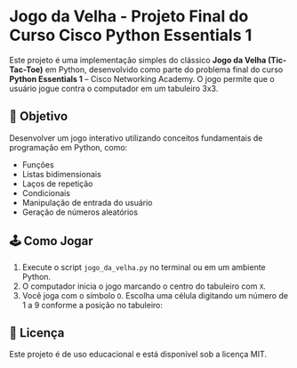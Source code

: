 # Jogo da Velha - Projeto Final do Curso Cisco Python Essentials 1

Este projeto é uma implementação simples do clássico **Jogo da Velha (Tic-Tac-Toe)** em Python, desenvolvido como parte do problema final do curso  **Python Essentials 1** – Cisco Networking Academy. O jogo permite que o usuário jogue contra o computador em um tabuleiro 3x3.

## 🎯 Objetivo

Desenvolver um jogo interativo utilizando conceitos fundamentais de programação em Python, como:

- Funções
- Listas bidimensionais
- Laços de repetição
- Condicionais
- Manipulação de entrada do usuário
- Geração de números aleatórios

## 🕹️ Como Jogar

1. Execute o script `jogo_da_velha.py` no terminal ou em um ambiente Python.
2. O computador inicia o jogo marcando o centro do tabuleiro com `X`.
3. Você joga com o símbolo `O`. Escolha uma célula digitando um número de 1 a 9 conforme a posição no tabuleiro:

## 📄 Licença

Este projeto é de uso educacional e está disponível sob a licença MIT.

